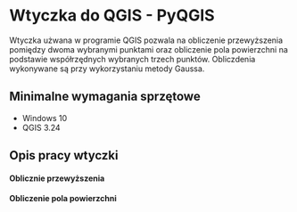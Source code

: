 # Wtyczka do QGIS - PyQGIS
Wtyczka użwana w programie QGIS pozwala na obliczenie przewyższenia pomiędzy dwoma wybranymi punktami oraz obliczenie pola powierzchni na podstawie współrzędnych wybranych trzech punktów. Obliczdenia wykonywane są przy wykorzystaniu metody Gaussa.
## Minimalne wymagania sprzętowe 
- Windows 10
- QGIS 3.24
## Opis pracy wtyczki
#### Oblicznie przewyższenia

#### Obliczenie pola powierzchni
